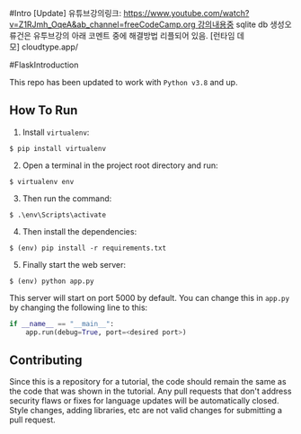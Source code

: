 #Intro
[Update] 유튜브강의링크: https://www.youtube.com/watch?v=Z1RJmh_OqeA&ab_channel=freeCodeCamp.org 강의내용중 sqlite db 생성오류건은 유투브강의 아래 코멘트 중에 해결방법 리플되어 있음.
[런타임 데모] cloudtype.app/



#FlaskIntroduction

This repo has been updated to work with `Python v3.8` and up.

## How To Run
1. Install `virtualenv`:
```
$ pip install virtualenv
```

2. Open a terminal in the project root directory and run:
```
$ virtualenv env
```

3. Then run the command:
```
$ .\env\Scripts\activate
```

4. Then install the dependencies:
```
$ (env) pip install -r requirements.txt
```

5. Finally start the web server:
```
$ (env) python app.py
```

This server will start on port 5000 by default. You can change this in `app.py` by changing the following line to this:

```python
if __name__ == "__main__":
    app.run(debug=True, port=<desired port>)
```

## Contributing

Since this is a repository for a tutorial, the code should remain the same as the code that was shown in the tutorial. Any pull requests that don't address security flaws or fixes for language updates will be automatically closed. Style changes, adding libraries, etc are not valid changes for submitting a pull request.

